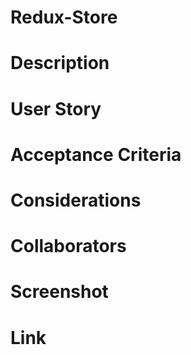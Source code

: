 # Redux-Store

# Description

# User Story

# Acceptance Criteria

# Considerations

# Collaborators

# Screenshot

# Link
